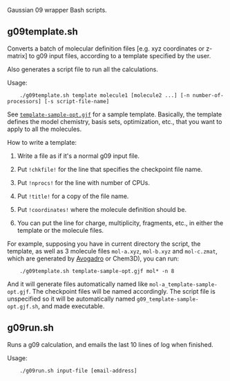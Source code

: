 Gaussian 09 wrapper Bash scripts.


## g09template.sh

Converts a batch of molecular definition files [e.g. xyz coordinates or z-matrix] to g09 input files, according to a template specified by the user. 

Also generates a script file to run all the calculations.

Usage:

        ./g09template.sh template molecule1 [molecule2 ...] [-n number-of-processors] [-s script-file-name] 

See [`template-sample-opt.gjf`](template-sample-opt.gjf) for a sample template. Basically, the template defines the model chemistry, basis sets, optimization, etc., that you want to apply to all the molecules.

How to write a template:

 1. Write a file as if it's a normal g09 input file.

 2. Put `!chkfile!` for the line that specifies the checkpoint file name.

 3. Put `!nprocs!` for the line with number of CPUs.

 4. Put `!title!` for a copy of the file name.

 5. Put `!coordinates!` where the molecule definition should be.
 
 6. You can put the line for charge, multiplicity, fragments, etc., in either the template or the molecule files.
 

For example, supposing you have in current directory the script, the template, as well as 3 molecule files `mol-a.xyz`, `mol-b.xyz` and `mol-c.zmat`, which are generated by [Avogadro](http://avogadro.cc) or Chem3D), you can run:

        ./g09template.sh template-sample-opt.gjf mol* -n 8
        
        
And it will generate files automatically named like `mol-a_template-sample-opt.gjf`. The checkpoint files will be named accordingly. The script file is unspecified so it will be automatically named `g09_template-sample-opt.gjf.sh`, and made executable.


## g09run.sh

Runs a g09 calculation, and emails the last 10 lines of log when finished.

Usage:

        ./g09run.sh input-file [email-address]
